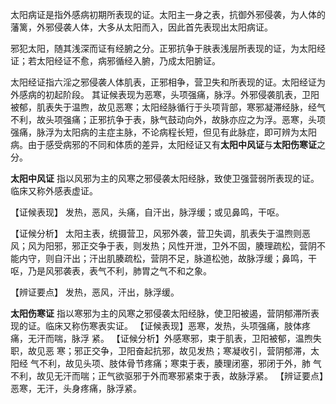 太阳病证是指外感病初期所表现的证。太阳主一身之表，抗御外邪侵袭，为人体的藩篱，外邪侵袭人体，大多从太阳而入，因此首先表现出太阳病证。

邪犯太阳，随其浅深而证有经腑之分。正邪抗争于肤表浅层所表现的证，为太阳经证；若太阳经证不愈，病邪循经入腑，乃成太阳腑证。

太阳经证指六淫之邪侵袭人体肌表，正邪相争，营卫失和所表现的证。太阳经证为外感病的初起阶段。
其证候表现为恶寒，头项强痛，脉浮。外邪侵袭肌表，卫阳被郁，肌表失于温煦，故见恶寒；太阳经脉循行于头项背部，寒邪凝滞经脉，经气不利，故头项强痛；正邪抗争于表，脉气鼓动向外，故脉亦应之为浮。恶寒，头项强痛，脉浮为太阳病的主症主脉，不论病程长短，但见有此脉症，即可辨为太阳病。由于感受病邪的不同和体质的差异，太阳经证又有**太阳中风证**与**太阳伤寒证**之分。

**太阳中风证** 指以风邪为主的风寒之邪侵袭太阳经脉，致使卫强营弱所表现的证。临床又称外感表虚证。

【证候表现】
发热，恶风，头痛，自汗出，脉浮缓；或见鼻鸣，干呕。

【证候分析】
太阳主表，统摄营卫，风邪外袭，营卫失调，肌表失于温煦则恶风；风为阳邪，邪正交争于表，则发热；风性开泄，卫外不固，腠理疏松，营阴不能内守，则自汗出；汗出肌腠疏松，营阴不足，脉道松弛，故脉浮缓；鼻鸣，干呕，乃是风邪袭表，表气不利，肺胃之气不和之象。

【辨证要点】
发热，恶风，汗出，脉浮缓。


**太阳伤寒证** 指以寒邪为主的风寒之邪侵袭太阳经脉，使卫阳被遏，营阴郁滞所表现的证。临床又称伤寒表实证。
【证候表现】恶寒，发热，头项强痛，肢体疼痛，无汗而喘，脉浮
紧。
【证候分析】外感寒邪，束于肌表，卫阳被郁，温煦失职，故见恶
寒；邪正交争，卫阳奋起抗邪，故见发热；寒凝收引，营阴郁滞，太阳经
气不利，故见头项、肢体骨节疼痛；寒束于表，腠理闭塞，邪闭于外，肺
气不利，故见无汗而喘；正气欲驱邪于外而寒邪紧束于表，故脉浮紧。
【辨证要点】恶寒，无汗，头身疼痛，脉浮紧。